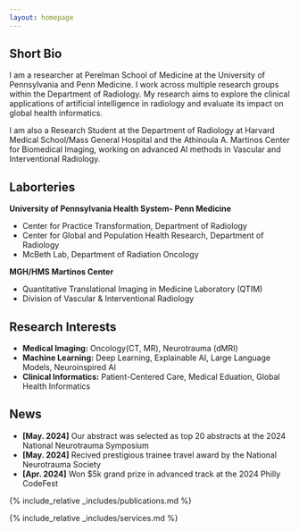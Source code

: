 ```yaml
---
layout: homepage
---
```


## Short Bio

I am a researcher at Perelman School of Medicine at the University of Pennsylvania and Penn Medicine. I work across multiple research groups within the Department of Radiology. My research aims to explore the clinical applications of artificial intelligence in radiology and evaluate its impact on global health informatics.

I am also a Research Student at the Department of Radiology at Harvard Medical School/Mass General Hospital and the Athinoula A. Martinos Center for Biomedical Imaging, working on advanced AI methods in Vascular and Interventional Radiology.

## Laborteries 

**University of Pennsylvania Health System- Penn Medicine**
- Center for Practice Transformation, Department of Radiology
- Center for Global and Population Health Research, Department of Radiology
- McBeth Lab, Department of Radiation Oncology

**MGH/HMS Martinos Center**
- Quantitative Translational Imaging in Medicine Laboratory (QTIM)
- Division of Vascular & Interventional Radiology 

## Research Interests

- **Medical Imaging:** Oncology(CT, MR), Neurotrauma (dMRI)
- **Machine Learning:** Deep Learning, Explainable AI, Large Language Models, Neuroinspired AI
- **Clinical Informatics:** Patient-Centered Care, Medical Eduation, Global Health Informatics

## News

- **[May. 2024]** Our abstract was selected as top 20 abstracts at the 2024 National Neurotrauma Symposium 
- **[May. 2024]** Recived prestigious trainee travel award by the  National Neurotrauma Society 
- **[Apr. 2024]** Won $5k grand prize in advanced track at the 2024 Philly CodeFest


{% include_relative _includes/publications.md %}

{% include_relative _includes/services.md %}
